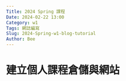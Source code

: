 ```yaml
---
Title: 2024 Spring 課程
Date: 2024-02-22 13:00
Category: w1
Tags: 網誌編寫
Slug: 2024-Spring-w1-blog-tutorial
Author: Bee
---
```




<!-- PELICAN_END_SUMMARY -->

# 建立個人課程倉儲與網站